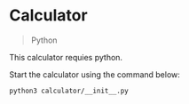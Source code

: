 # Calculator

> Python

This calculator requies python.

Start the calculator using the command below:
```bash
python3 calculator/__init__.py
```

